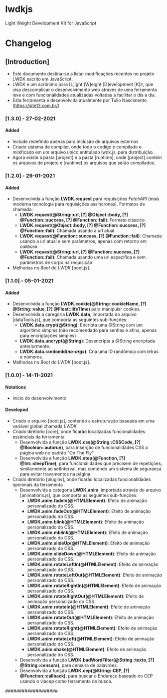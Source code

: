 # lwdkjs
Light Weight Development Kit for JavaScript

# Changelog

## [Introduction]
- Este documento destina-se a listar modificações recentes no projeto LWDK escrito em JavaScript.
- LWDK e um acrônimo para [L]ight [W]eight [D]evelopment [K]it, que visa descomplicar o desenvolvimento web através de uma
ferramenta leve e com funcionalidades atualizadas voltadas a facilitar o dia a dia.
- Esta ferramenta é desenvolvida atualmente por Tulio Nascimento (https://site13.com.br/)

### [1.3.0] - 27-02-2021
#### Added
  - Include redefindo apenas para inclusão de arquivos externos
  - Criado sistema de compiler, onde todo o codigo e compilado e minificado em um arquivo unico entitulado lwdk.js, para distribuição.
  - Agora existe a pasta [project] e a pasta [runtime], onde [project] contém os arquivos de projeto e [runtime] os arquivos que serão compilados.

### [1.2.0] - 29-01-2021
#### Added
  - Desenvolvida a função __LWDK.request__ para requisições *FetchAPI* (mais moderna tecnologia para requisições assíncronas). Formatos de chamada:
    - __LWDK.request(@String::url, [?] @Object::body, [?] @Function::success, [?] @Function::fail)__: Formato clássico.
    - __LWDK.request(@Object::body, [?] @Function::success, [?] @Function::fail)__: Chamada usando a url atual.
    - __LWDK.request(@Function::success, [?] @Function::fail)__: Chamada usando a url atual e sem parâmetros, apenas com retorno em *callback*.
    - __LWDK.request(@String::url, [?] @Function::success, [?] @Function::fail)__: Chamada usando uma url específica e sem parâmetros de corpo na requisição.
  - Melhorias no _Boot_ do _LWDK_ [boot.js].

### [1.1.0] - 05-01-2021
#### Added
  - Desenvolvida a função __LWDK.cookie(@String::cookieName, [?] @String::value, [?] @Float::lifeTime)__ para manipular cookies.
  - Desenvolvida a caregoria __LWDK.data__, importada do arquivo [dataTools.js], que comporta as seguintes sub-funções:
    - __LWDK.data.crypt(@String)__: Encripta uma @String com um algoritimo simples (não recomendado para senhas e afins, apenas para encriptações simples)
    - __LWDK.data.uncrypt(@String)__: Desencripta a @String encriptada anteriormente.
    - __LWDK.data.randomId(*no-args*)__: Cria uma ID randômica com letras e números.
  - Melhorias no _Boot_ do _LWDK_ [boot.js].

### [1.0.0] - 14-11-2021
#### Notations
  - Início do desenvolvimento

#### Developed
  - Criado o arquivo [boot.js], contendo a estruturação baseada em uma variável global chamada _LWDK_
  - Criado diretório [core], onde ficarão localizadas funcionalidades essênciais da ferramenta
    - Desenvolvida a função __LWDK.css(@String::CSSCode, [?] @Boolean::autorun)__, para inserção de funcionalidades CSS a página web no padrão "On The Fly"
    - Desenvolvida a função __LWDK.step(@Function, [?] @Int::sleepTime)__, para funcionalidades que precisem de repetições,
      similarmente ao setInterval, mas contendo um sistema de segurança para evitar travamentos na página
  - Criado diretório [plugins], onde ficarão localizadas funcionalidades opcionais da ferramenta
    - Desenvolvida a categoria __LWDK.anim__, importada através do arquivo [animations.js], que comporta as seguintes sub-funções:
      - __LWDK.anim.fadeIn(@HTMLElement)__: Efeito de animação personalizado do CSS.
      - __LWDK.anim.fadeOut(@HTMLElement)__: Efeito de animação personalizado do CSS.
      - __LWDK.anim.blink(@HTMLElement)__: Efeito de animação personalizado do CSS.
      - __LWDK.anim.mblink(@HTMLElement)__: Efeito de animação personalizado do CSS.
      - __LWDK.anim.slideUp(@HTMLElement)__: Efeito de animação personalizado do CSS.
      - __LWDK.anim.slideDown(@HTMLElement)__: Efeito de animação personalizado do CSS.
      - __LWDK.anim.rotateLeftIn(@HTMLElement)__: Efeito de animação personalizado do CSS.
      - __LWDK.anim.rotateLeftOut(@HTMLElement)__: Efeito de animação personalizado do CSS.
      - __LWDK.anim.rotateRightIn(@HTMLElement)__: Efeito de animação personalizado do CSS.
      - __LWDK.anim.rotateRightOut(@HTMLElement)__: Efeito de animação personalizado do CSS.
      - __LWDK.anim.rotateIn(@HTMLElement)__: Efeito de animação personalizado do CSS.
      - __LWDK.anim.rotateOut(@HTMLElement)__: Efeito de animação personalizado do CSS.
      - __LWDK.anim.rotateRight(@HTMLElement)__: Efeito de animação personalizado do CSS.
      - __LWDK.anim.rotateLeft(@HTMLElement)__: Efeito de animação personalizado do CSS.
      - __LWDK.anim.shake(@HTMLElement)__: Efeito de animação personalizado do CSS.
    - Desenvolvida a função __LWDK.badWordFilter(@String::texto, [?] @String::censura)__, para censura de palavrões.
    - Desenvolvida a função __LWDK.cep(@String::CEP, [?] @Function::callback)__, para buscar o Endereço baseado no CEP usando o viacep como ferramenta de busca.

###################
